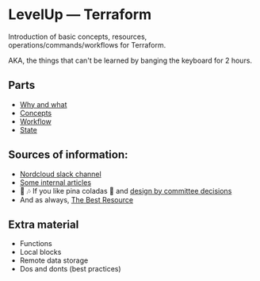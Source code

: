 # LevelUp — Terraform

Introduction of basic concepts, resources, operations/commands/workflows
for Terraform.

AKA, the things that can't be learned by banging the keyboard for
2 hours.


## Parts

- [Why and what](docs/but-why.md)
- [Concepts](docs/concepts.md)
- [Workflow](docs/workflow.md)
- [State](docs/state.md)


## Sources of information:

- [Nordcloud slack channel](https://app.slack.com/client/T02MZBG9C/C3W6CHP4K)
- [Some internal articles](https://backstage.nordcloud.io/docs/default/component/terraform-practice)
- 🎤 🎶 If you like pina coladas 🍹 and [design by committee decisions](https://app.slack.com/client/T02MZBG9C/C056SLBSSE5)
- And as always, [The Best Resource](https://www.youtube.com/results?search_query=terraform+tips+and+tricks)


## Extra material

- Functions
- Local blocks
- Remote data storage
- Dos and donts (best practices)
